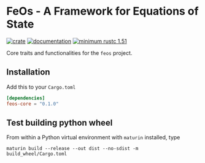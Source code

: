 # FeOs - A Framework for Equations of State

[![crate](https://img.shields.io/crates/v/feos-core.svg)](https://crates.io/crates/feos-core)
[![documentation](https://docs.rs/feos-core/badge.svg)](https://docs.rs/feos-core)
[![minimum rustc 1.51](https://img.shields.io/badge/rustc-1.51+-red.svg)](https://rust-lang.github.io/rfcs/2495-min-rust-version.html)

Core traits and functionalities for the `feos` project.

## Installation

Add this to your `Cargo.toml`

```toml
[dependencies]
feos-core = "0.1.0"
```

## Test building python wheel

From within a Python virtual environment with `maturin` installed, type

```
maturin build --release --out dist --no-sdist -m build_wheel/Cargo.toml
```
